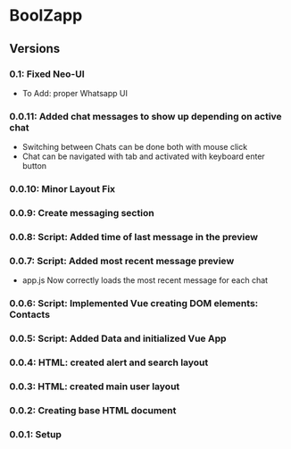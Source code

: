 # BoolZapp

## Versions

### 0.1: Fixed Neo-UI

* To Add: proper Whatsapp UI

### 0.0.11: Added chat messages to show up depending on active chat

* Switching between Chats can be done both with mouse click
* Chat can be navigated with tab and activated with keyboard enter button

### 0.0.10: Minor Layout Fix

### 0.0.9: Create messaging section

### 0.0.8: Script: Added time of last message in the preview

### 0.0.7: Script: Added most recent message preview

* app.js Now correctly loads the most recent message for each chat

### 0.0.6: Script: Implemented Vue creating DOM elements: Contacts

### 0.0.5: Script: Added Data and initialized Vue App

### 0.0.4: HTML: created alert and search layout

### 0.0.3: HTML: created main user layout

### 0.0.2: Creating base HTML document

### 0.0.1: Setup
